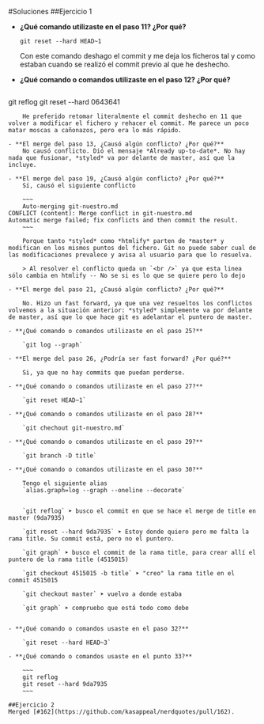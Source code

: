 #Soluciones
##Ejercicio 1

- **¿Qué comando utilizaste en el paso 11? ¿Por qué?**

	`git reset --hard HEAD~1`

	Con este comando deshago el commit y me deja los ficheros tal y como estaban cuando se realizó el commit previo al que he deshecho.
- **¿Qué comando o comandos utilizaste en el paso 12? ¿Por qué?**

	~~~
git reflog
git reset --hard 0643641
~~~
	He preferido retomar literalmente el commit deshecho en 11 que volver a modificar el fichero y rehacer el commit. Me parece un poco matar moscas a cañonazos, pero era lo más rápido.
	- **El merge del paso 13, ¿Causó algún conflicto? ¿Por qué?**
	No causó conflicto. Dió el mensaje *Already up-to-date*. No hay nada que fusionar, *styled* va por delante de master, así que la incluye.
- **El merge del paso 19, ¿Causó algún conflicto? ¿Por qué?**
	Sí, causó el siguiente conflicto
	
	~~~
	Auto-merging git-nuestro.md
CONFLICT (content): Merge conflict in git-nuestro.md
Automatic merge failed; fix conflicts and then commit the result.
	~~~
	
	Porque tanto *styled* como *htmlify* parten de *master* y modifican en los mismos puntos del fichero. Git no puede saber cual de las modificaciones prevalece y avisa al usuario para que lo resuelva. 

	> Al resolver el conflicto queda un `<br />` ya que esta linea sólo cambia en htmlify -- No se si es lo que se quiere pero lo dejo

- **El merge del paso 21, ¿Causó algún conflicto? ¿Por qué?**

	No. Hizo un fast forward, ya que una vez resueltos los conflictos volvemos a la situación anterior: *styled* simplemente va por delante de master, así que lo que hace git es adelantar el puntero de master.
	
- **¿Qué comando o comandos utilizaste en el paso 25?**
	
	`git log --graph`

- **El merge del paso 26, ¿Podría ser fast forward? ¿Por qué?**

	Si, ya que no hay commits que puedan perderse.

- **¿Qué comando o comandos utilizaste en el paso 27?**	
	`git reset HEAD~1`	- **¿Qué comando o comandos utilizaste en el paso 28?** 

	`git chechout git-nuestro.md`
	
- **¿Qué comando o comandos utilizaste en el paso 29?**

	`git branch -D title`

- **¿Qué comando o comandos utilizaste en el paso 30?** 

	Tengo el siguiente alias 
	`alias.graph=log --graph --oneline --decorate`
	
	
	`git reflog` ➤ busco el commit en que se hace el merge de title en master (9da7935)
	
	`git reset --hard 9da7935` ➤ Estoy donde quiero pero me falta la rama title. Su commit está, pero no el puntero.
	
	`git graph` ➤ busco el commit de la rama title, para crear allí el puntero de la rama title (4515015)
	
	`git checkout 4515015 -b title` ➤ "creo" la rama title en el commit 4515015
	
	`git checkout master` ➤ vuelvo a donde estaba
	
	`git graph` ➤ compruebo que está todo como debe

	
- **¿Qué comando o comandos usaste en el paso 32?**	`git reset --hard HEAD~3`	- **¿Qué comando o comandos usaste en el punto 33?**

	~~~
	git reflog
	git reset --hard 9da7935
	~~~
	
##Ejercicio 2
Merged [#162](https://github.com/kasappeal/nerdquotes/pull/162).